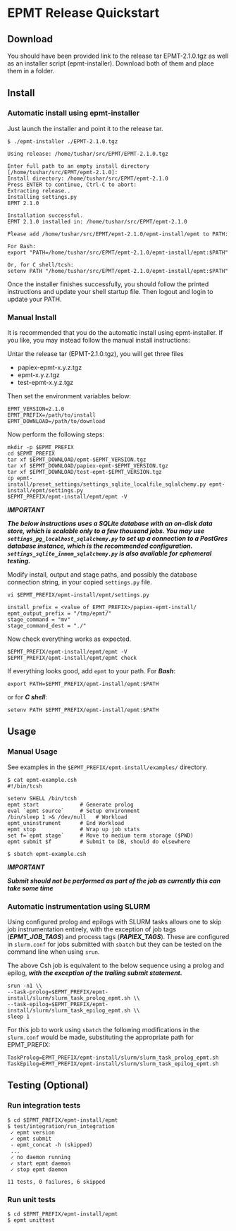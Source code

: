 # EPMT Release Quickstart

## Download
You should have been provided link to the release tar EPMT-2.1.0.tgz 
as well as an installer script (epmt-installer). Download both of
them and place them in a folder.


## Install

### Automatic install using epmt-installer

Just launch the installer and point it to the release tar.

```
$ ./epmt-installer ./EPMT-2.1.0.tgz 

Using release: /home/tushar/src/EPMT/EPMT-2.1.0.tgz

Enter full path to an empty install directory [/home/tushar/src/EPMT/epmt-2.1.0]: 
Install directory: /home/tushar/src/EPMT/epmt-2.1.0
Press ENTER to continue, Ctrl-C to abort: 
Extracting release..
Installing settings.py
EPMT 2.1.0

Installation successful.
EPMT 2.1.0 installed in: /home/tushar/src/EPMT/epmt-2.1.0

Please add /home/tushar/src/EPMT/epmt-2.1.0/epmt-install/epmt to PATH:

For Bash:
export "PATH=/home/tushar/src/EPMT/epmt-2.1.0/epmt-install/epmt:$PATH"

Or, for C shell/tcsh:
setenv PATH "/home/tushar/src/EPMT/epmt-2.1.0/epmt-install/epmt:$PATH"
```

Once the installer finishes successfully, you should follow the printed
instructions and update your shell startup file. Then logout and login
to update your PATH.



### Manual Install

It is recommended that you do the automatic install using
epmt-installer. If you like, you may instead follow the
manual install instructions:

Untar the release tar (EPMT-2.1.0.tgz), you will get three files

 - papiex-epmt-x.y.z.tgz 
 - epmt-x.y.z.tgz        
 - test-epmt-x.y.z.tgz   
 
Then set the environment variables below:

```
EPMT_VERSION=2.1.0
EPMT_PREFIX=/path/to/install
EPMT_DOWNLOAD=/path/to/download
```

Now perform the following steps:

```
mkdir -p $EPMT_PREFIX
cd $EPMT_PREFIX
tar xf $EPMT_DOWNLOAD/epmt-$EPMT_VERSION.tgz
tar xf $EPMT_DOWNLOAD/papiex-epmt-$EPMT_VERSION.tgz
tar xf $EPMT_DOWNLOAD/test-epmt-$EPMT_VERSION.tgz
cp epmt-install/preset_settings/settings_sqlite_localfile_sqlalchemy.py epmt-install/epmt/settings.py
$EPMT_PREFIX/epmt-install/epmt/epmt -V
```

***IMPORTANT***

***The below instructions uses a SQLite database with an on-disk data store, which is scalable only to a few thousand jobs. You may use `settings_pg_localhost_sqlalchemy.py` to set up a connection to a PostGres database instance, which is the recommended configuration. `settings_sqlite_inmem_sqlalchemy.py` is also available for ephemeral testing.***

Modify install, output and stage paths, and possibly the database connection string, in your copied `settings.py` file.

`vi $EPMT_PREFIX/epmt-install/epmt/settings.py`

```
install_prefix = <value of EPMT_PREFIX>/papiex-epmt-install/
epmt_output_prefix = "/tmp/epmt/"
stage_command = "mv"
stage_command_dest = "./"
```

Now check everything works as expected.

```
$EPMT_PREFIX/epmt-install/epmt/epmt -V
$EPMT_PREFIX/epmt-install/epmt/epmt check
```

If everything looks good, add `epmt` to your path. For ***Bash***:
```
export PATH=$EPMT_PREFIX/epmt-install/epmt:$PATH
```
or for ***C shell***:
```
setenv PATH $EPMT_PREFIX/epmt-install/epmt:$PATH
```
## Usage

### Manual Usage

See examples in the `$EPMT_PREFIX/epmt-install/examples/` directory.


```
$ cat epmt-example.csh
#!/bin/tcsh

setenv SHELL /bin/tcsh
epmt start             # Generate prolog
eval `epmt source`     # Setup environment
/bin/sleep 1 >& /dev/null   # Workload
epmt_uninstrument      # End Workload
epmt stop              # Wrap up job stats
set f=`epmt stage`     # Move to medium term storage ($PWD)
epmt submit $f         # Submit to DB, should do elsewhere

$ sbatch epmt-example.csh
```

***IMPORTANT***

***Submit should not be performed as part of the job as currently this can take some time***

### Automatic instrumentation using SLURM

Using configured prolog and epilogs with SLURM tasks allows one to skip job instrumentation entirely, with the exception of job tags (***EPMT_JOB_TAGS***) and process tags (***PAPIEX_TAGS***). These are configured in `slurm.conf` for jobs submitted with `sbatch` but they can be tested on the command line when using `srun`. 

The above Csh job is equivalent to the below sequence using a prolog and epilog, ***with the exception of the trailing submit statement.***

```
srun -n1 \\
--task-prolog=$EPMT_PREFIX/epmt-install/slurm/slurm_task_prolog_epmt.sh \\
--task-epilog=$EPMT_PREFIX/epmt-install/slurm/slurm_task_epilog_epmt.sh \\
sleep 1
```

For this job to work using `sbatch` the following modifications in the `slurm.conf` would be made, substituting the appropriate path for EPMT_PREFIX:

```
TaskProlog=EPMT_PREFIX/epmt-install/slurm/slurm_task_prolog_epmt.sh
TaskEpilog=EPMT_PREFIX/epmt-install/slurm/slurm_task_epilog_epmt.sh
```

## Testing (Optional)

### Run integration tests

```
$ cd $EPMT_PREFIX/epmt-install/epmt
$ test/integration/run_integration 
 ✓ epmt version
 ✓ epmt submit
 - epmt_concat -h (skipped)
 ...
 ✓ no daemon running
 ✓ start epmt daemon
 ✓ stop epmt daemon

11 tests, 0 failures, 6 skipped
```

### Run unit tests

```
$ cd $EPMT_PREFIX/epmt-install/epmt
$ epmt unittest
```
